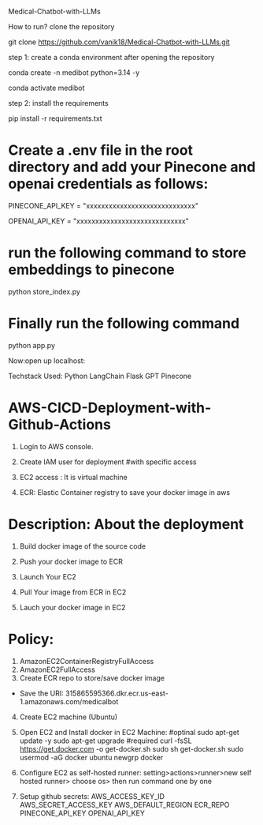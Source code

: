 Medical-Chatbot-with-LLMs

How to run?
 clone the repository 

 git clone https://github.com/vanik18/Medical-Chatbot-with-LLMs.git

 step 1: create a conda environment after opening the repository 

  conda create -n medibot python=3.14 -y

 conda activate medibot 

step 2: install the requirements

 pip install -r requirements.txt

 # Create a .env file in the root directory and add your Pinecone and openai credentials as follows:

 PINECONE_API_KEY = "xxxxxxxxxxxxxxxxxxxxxxxxxxxxx"

 OPENAI_API_KEY = "xxxxxxxxxxxxxxxxxxxxxxxxxxxxx"

 # run the following command to store embeddings to pinecone
python store_index.py

# Finally run the following command
python app.py

Now:open up localhost:

Techstack Used:
Python
LangChain
Flask
GPT
Pinecone

# AWS-CICD-Deployment-with-Github-Actions

1. Login to AWS console.
2. Create IAM user for deployment
#with specific access

1. EC2 access : It is virtual machine

2. ECR: Elastic Container registry to save your docker image in aws


# Description: About the deployment

1. Build docker image of the source code

2. Push your docker image to ECR

3. Launch Your EC2 

4. Pull Your image from ECR in EC2

5. Lauch your docker image in EC2

# Policy:

1. AmazonEC2ContainerRegistryFullAccess
2. AmazonEC2FullAccess
3. Create ECR repo to store/save docker image
- Save the URI: 315865595366.dkr.ecr.us-east-1.amazonaws.com/medicalbot
4. Create EC2 machine (Ubuntu)
5. Open EC2 and Install docker in EC2 Machine:
#optinal
sudo apt-get update -y
sudo apt-get upgrade
#required
curl -fsSL https://get.docker.com -o get-docker.sh
sudo sh get-docker.sh
sudo usermod -aG docker ubuntu
newgrp docker

6. Configure EC2 as self-hosted runner:
setting>actions>runner>new self hosted runner> choose os> then run command one by one

7. Setup github secrets:
AWS_ACCESS_KEY_ID
AWS_SECRET_ACCESS_KEY
AWS_DEFAULT_REGION
ECR_REPO
PINECONE_API_KEY
OPENAI_API_KEY


